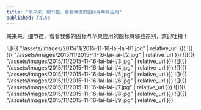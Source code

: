 ```yaml
---
title: "来来来，细节控，看看我做的图标与苹果应用"
published: false
---
```

来来来，细节控，看看我做的图标与苹果应用的图标有哪些差别，欢迎吐槽！



![]({{ "/assets/images/2015/11/2015-11-16-lai-lai-l/1.jpg" | relative_url }})
![]({{ "/assets/images/2015/11/2015-11-16-lai-lai-l/2.jpg" | relative_url }})
![]({{ "/assets/images/2015/11/2015-11-16-lai-lai-l/3.jpg" | relative_url }})
![]({{ "/assets/images/2015/11/2015-11-16-lai-lai-l/4.jpg" | relative_url }})
![]({{ "/assets/images/2015/11/2015-11-16-lai-lai-l/5.jpg" | relative_url }})
![]({{ "/assets/images/2015/11/2015-11-16-lai-lai-l/6.jpg" | relative_url }})
![]({{ "/assets/images/2015/11/2015-11-16-lai-lai-l/7.jpg" | relative_url }})
![]({{ "/assets/images/2015/11/2015-11-16-lai-lai-l/8.jpg" | relative_url }})
![]({{ "/assets/images/2015/11/2015-11-16-lai-lai-l/9.jpg" | relative_url }})
